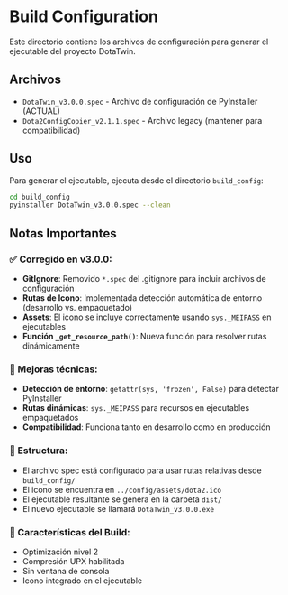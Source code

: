 # Build Configuration

Este directorio contiene los archivos de configuración para generar el ejecutable del proyecto DotaTwin.

## Archivos

- `DotaTwin_v3.0.0.spec` - Archivo de configuración de PyInstaller (ACTUAL)
- `Dota2ConfigCopier_v2.1.1.spec` - Archivo legacy (mantener para compatibilidad)

## Uso

Para generar el ejecutable, ejecuta desde el directorio `build_config`:

```bash
cd build_config
pyinstaller DotaTwin_v3.0.0.spec --clean
```

## Notas Importantes

### ✅ Corregido en v3.0.0:
- **GitIgnore**: Removido `*.spec` del .gitignore para incluir archivos de configuración
- **Rutas de Icono**: Implementada detección automática de entorno (desarrollo vs. empaquetado)
- **Assets**: El icono se incluye correctamente usando `sys._MEIPASS` en ejecutables
- **Función `_get_resource_path()`**: Nueva función para resolver rutas dinámicamente

### 🔧 Mejoras técnicas:
- **Detección de entorno**: `getattr(sys, 'frozen', False)` para detectar PyInstaller
- **Rutas dinámicas**: `sys._MEIPASS` para recursos en ejecutables empaquetados
- **Compatibilidad**: Funciona tanto en desarrollo como en producción

### 📁 Estructura:
- El archivo spec está configurado para usar rutas relativas desde `build_config/`
- El icono se encuentra en `../config/assets/dota2.ico`
- El ejecutable resultante se genera en la carpeta `dist/`
- El nuevo ejecutable se llamará `DotaTwin_v3.0.0.exe`

### 🔧 Características del Build:
- Optimización nivel 2
- Compresión UPX habilitada
- Sin ventana de consola
- Icono integrado en el ejecutable
